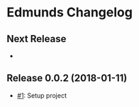 # Edmunds Changelog

## Next Release

-

## Release 0.0.2 (2018-01-11)

- [#1](https://github.com/LowieHuyghe/edmunds-js/issues/1): Setup project 
